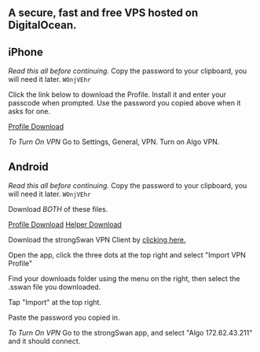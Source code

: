## A secure, fast and free VPS hosted on DigitalOcean.

## iPhone
*Read this all before continuing.*
Copy the password to your clipboard, you will need it later.
`WOnjVEhr`

Click the link below to download the Profile. Install it and enter your passcode when prompted. Use the password you copied above when it asks for one.

[Profile Download](https://raw.githubusercontent.com/connectingsilverstonevps/connectingsilverstonevps.github.io/master/digitalocean.mobileconfig)

*To Turn On VPN*
Go to Settings, General, VPN. Turn on Algo VPN.

## Android
*Read this all before continuing.*
Copy the password to your clipboard, you will need it later.
`WOnjVEhr`

Download *BOTH* of these files.

[Profile Download](https://github.com/connectingsilverstonevps/connectingsilverstonevps.github.io/blob/master/android_digitalocean.sswan)
[Helper Download](https://github.com/connectingsilverstonevps/connectingsilverstonevps.github.io/blob/master/android_digitalocean_helper.html)

Download the strongSwan VPN Client by [clicking here.](https://play.google.com/store/apps/details?id=org.strongswan.android)

Open the app, click the three dots at the top right and select "Import VPN Profile"

Find your downloads folder using the menu on the right, then select the .sswan file you downloaded.

Tap "Import" at the top right.

Paste the password you copied in.

*To Turn On VPN*
Go to the strongSwan app, and select "Algo 172.62.43.211" and it should connect.
